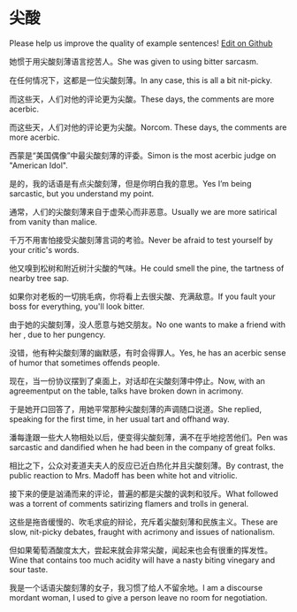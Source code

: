 # 尖酸

Please help us improve the quality of example sentences! [Edit on Github](https://github.com/jiyushe/jiyu-example-sentence-source/blob/main/chinese/jiansuan.md)

<p><span class="chinese">她惯于用尖酸刻薄语言挖苦人。</span><span class="english">She was given to using bitter sarcasm.</span></p>

<p><span class="chinese">在任何情况下，这都是一位尖酸刻薄。</span><span class="english">In any case, this is all a bit nit-picky.</span></p>

<p><span class="chinese">而这些天，人们对他的评论更为尖酸。</span><span class="english">These days, the comments are more acerbic.</span></p>

<p><span class="chinese">而这些天，人们对他的评论更为尖酸。</span><span class="english">Norcom. These days, the comments are more acerbic.</span></p>

<p><span class="chinese">西蒙是“美国偶像”中最尖酸刻薄的评委。</span><span class="english">Simon is the most acerbic judge on "American Idol".</span></p>

<p><span class="chinese">是的，我的话语是有点尖酸刻薄，但是你明白我的意思。</span><span class="english">Yes I’m being sarcastic, but you understand my point.</span></p>

<p><span class="chinese">通常，人们的尖酸刻薄来自于虚荣心而非恶意。</span><span class="english">Usually we are more satirical from vanity than malice.</span></p>

<p><span class="chinese">千万不用害怕接受尖酸刻薄言词的考验。</span><span class="english">Never be afraid to test yourself by your critic's words.</span></p>

<p><span class="chinese">他又嗅到松树和附近树汁尖酸的气味。</span><span class="english">He could smell the pine, the tartness of nearby tree sap.</span></p>

<p><span class="chinese">如果你对老板的一切挑毛病，你将看上去很尖酸、充满敌意。</span><span class="english">If you fault your boss for everything, you'll look bitter.</span></p>

<p><span class="chinese">由于她的尖酸刻薄，没人愿意与她交朋友。</span><span class="english">No one wants to make a friend with her , due to her pungency.</span></p>

<p><span class="chinese">没错，他有种尖酸刻薄的幽默感，有时会得罪人。</span><span class="english">Yes, he has an acerbic sense of humor that sometimes offends people.</span></p>

<p><span class="chinese">现在，当一份协议摆到了桌面上，对话却在尖酸刻薄中停止。</span><span class="english">Now, with an agreementput on the table, talks have broken down in acrimony.</span></p>

<p><span class="chinese">于是她开口回答了，用她平常那种尖酸刻薄的声调随口说道。</span><span class="english">She replied, speaking for the first time, in her usual tart and offhand way.</span></p>

<p><span class="chinese">潘每逢跟一些大人物相处以后，便变得尖酸刻薄，满不在乎地挖苦他们。</span><span class="english">Pen was sarcastic and dandified when he had been in the company of great folks.</span></p>

<p><span class="chinese">相比之下，公众对麦道夫夫人的反应已近白热化并且尖酸刻薄。</span><span class="english">By contrast, the public reaction to Mrs. Madoff has been white hot and vitriolic.</span></p>

<p><span class="chinese">接下来的便是汹涌而来的评论，普遍的都是尖酸的讽刺和驳斥。</span><span class="english">What followed was a torrent of comments satirizing flamers and trolls in general.</span></p>

<p><span class="chinese">这些是拖沓缓慢的、吹毛求疵的辩论，充斥着尖酸刻薄和民族主义。</span><span class="english">These are slow, nit-picky debates, fraught with acrimony and issues of nationalism.</span></p>

<p><span class="chinese">但如果葡萄酒酸度太大，尝起来就会非常尖酸，闻起来也会有很重的挥发性。</span><span class="english">Wine that contains too much acidity will have a nasty biting vinegary and sour taste.</span></p>

<p><span class="chinese">我是一个话语尖酸刻薄的女子，我习惯了给人不留余地。</span><span class="english">I am a discourse mordant woman, I used to give a person leave no room for negotiation.</span></p>

